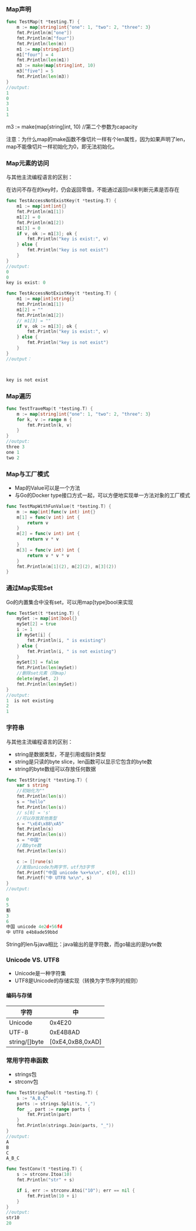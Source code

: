 ### Map声明

```go
func TestMap(t *testing.T) {
	m := map[string]int{"one": 1, "two": 2, "three": 3}
	fmt.Println(m["one"])
	fmt.Println(m["four"])
	fmt.Println(len(m))
	m1 := map[string]int{}
	m1["four"] = 4
	fmt.Println(len(m1))
	m3 := make(map[string]int, 10)
	m3["five"] = 5
	fmt.Println(len(m3))
}
//output:
1
0
3
1
1
```

m3 := make(map[string]int, 10) //第二个参数为capacity

注意：为什么map的make函数不像切片一样有个len属性，因为如果声明了len，map不能像切片一样初始化为0，即无法初始化。

### Map元素的访问

与其他主流编程语言的区别：

在访问不存在的key时，仍会返回零值，不能通过返回nil来判断元素是否存在

```go
func TestAccessNotExistKey(t *testing.T) {
	m1 := map[int]int{}
	fmt.Println(m1[1])
	m1[2] = 0
	fmt.Println(m1[2])
	m1[3] = 0
	if v, ok := m1[3]; ok {
		fmt.Println("key is exist:", v)
	} else {
		fmt.Println("key is not exist")
	}
}
//output:
0
0
key is exist: 0

func TestAccessNotExistKey(t *testing.T) {
	m1 := map[int]string{}
	fmt.Println(m1[1])
	m1[2] = ""
	fmt.Println(m1[2])
	// m1[3] = ""
	if v, ok := m1[3]; ok {
		fmt.Println("key is exist:", v)
	} else {
		fmt.Println("key is not exist")
	}
}
//output：



key is not exist
```

### Map遍历

```go
func TestTraveMap(t *testing.T) {
	m := map[string]int{"one": 1, "two": 2, "three": 3}
	for k, v := range m {
		fmt.Println(k, v)
	}
}
//output:
three 3
one 1
two 2
```

### Map与工厂模式

* Map的Value可以是一个方法
* 与Go的Docker type接口方式一起，可以方便地实现单一方法对象的工厂模式

```go
func TestMapWithFunValue(t *testing.T) {
	m := map[int]func(v int) int{}
	m[1] = func(v int) int {
		return v
	}
	m[2] = func(v int) int {
		return v * v
	}
	m[3] = func(v int) int {
		return v * v * v
	}
	fmt.Println(m[1](2), m[2](2), m[3](2))
}
```

### 通过Map实现Set

Go的内置集合中没有set，可以用map[type]bool来实现

```go
func TestSet(t *testing.T) {
	mySet := map[int]bool{}
	mySet[2] = true
	i := 1
	if mySet[i] {
		fmt.Println(i, " is existing")
	} else {
		fmt.Println(i, " is not existing")
	}
	mySet[3] = false
	fmt.Println(len(mySet))
	//删除set元素（同map）
	delete(mySet, 2)
	fmt.Println(len(mySet))
}
//output:
1  is not existing
2
1
```

### 字符串

与其他主流编程语言的区别：

* string是数据类型，不是引用或指针类型
* string是只读的byte slice，len函数可以显示它包含的byte数
* string的byte数组可以存放任何数据

```go
func TestString(t *testing.T) {
	var s string
    //初始化为""
	fmt.Println(len(s))
	s = "hello"
	fmt.Println(len(s))
	// s[0] = 's'
    //可以存放其他类型
	s = "\xE4\x88\xA5"
	fmt.Println(s)
	fmt.Println(len(s))
	s = "中国"
	//取byte数
	fmt.Println(len(s))

	c := []rune(s)
    //发现unicode为两字节，utf为3字节
	fmt.Printf("中国 unicode %x+%x\n", c[0], c[1])
	fmt.Printf("中 UTF8 %x\n", s)
}
//output:

0
5
䈥
3
6
中国 unicode 4e2d+56fd
中 UTF8 e4b8ade59bbd
```

String的len与java相比：java输出的是字符数，而go输出的是byte数

### Unicode VS. UTF8

* Unicode是一种字符集
* UTF8是Unicode的存储实现（转换为字节序列的规则）

#### 编码与存储

| 字符          | 中               |
| ------------- | ---------------- |
| Unicode       | 0x4E20           |
| UTF-8         | 0xE4B8AD         |
| string/[]byte | [0xE4,0xB8,0xAD] |

### 常用字符串函数

* strings包
* strconv包

```go
func TestStringTool(t *testing.T) {
	s := "A,B,C"
	parts := strings.Split(s, ",")
	for _, part := range parts {
		fmt.Println(part)
	}
	fmt.Println(strings.Join(parts, "_"))
}
//output:
A
B
C
A_B_C
```

```go
func TestConv(t *testing.T) {
	s := strconv.Itoa(10)
	fmt.Println("str" + s)

	if i, err := strconv.Atoi("10"); err == nil {
		fmt.Println(10 + i)
	}
}
//output:
str10
20
```

